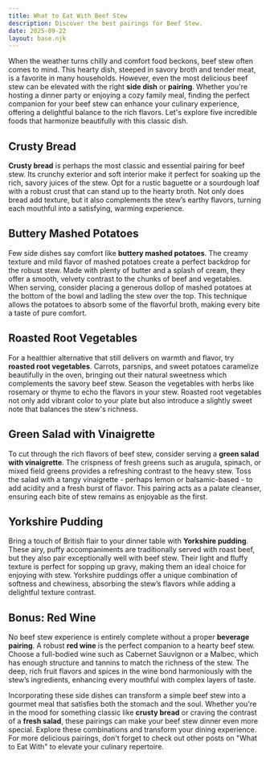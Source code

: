 ```yaml
---
title: What to Eat With Beef Stew
description: Discover the best pairings for Beef Stew.
date: 2025-09-22
layout: base.njk
---
```


When the weather turns chilly and comfort food beckons, beef stew often comes to mind. This hearty dish, steeped in savory broth and tender meat, is a favorite in many households. However, even the most delicious beef stew can be elevated with the right **side dish** or **pairing**. Whether you're hosting a dinner party or enjoying a cozy family meal, finding the perfect companion for your beef stew can enhance your culinary experience, offering a delightful balance to the rich flavors. Let's explore five incredible foods that harmonize beautifully with this classic dish.

## Crusty Bread

**Crusty bread** is perhaps the most classic and essential pairing for beef stew. Its crunchy exterior and soft interior make it perfect for soaking up the rich, savory juices of the stew. Opt for a rustic baguette or a sourdough loaf with a robust crust that can stand up to the hearty broth. Not only does bread add texture, but it also complements the stew’s earthy flavors, turning each mouthful into a satisfying, warming experience.

## Buttery Mashed Potatoes

Few side dishes say comfort like **buttery mashed potatoes**. The creamy texture and mild flavor of mashed potatoes create a perfect backdrop for the robust stew. Made with plenty of butter and a splash of cream, they offer a smooth, velvety contrast to the chunks of beef and vegetables. When serving, consider placing a generous dollop of mashed potatoes at the bottom of the bowl and ladling the stew over the top. This technique allows the potatoes to absorb some of the flavorful broth, making every bite a taste of pure comfort.

## Roasted Root Vegetables

For a healthier alternative that still delivers on warmth and flavor, try **roasted root vegetables**. Carrots, parsnips, and sweet potatoes caramelize beautifully in the oven, bringing out their natural sweetness which complements the savory beef stew. Season the vegetables with herbs like rosemary or thyme to echo the flavors in your stew. Roasted root vegetables not only add vibrant color to your plate but also introduce a slightly sweet note that balances the stew's richness.

## Green Salad with Vinaigrette

To cut through the rich flavors of beef stew, consider serving a **green salad with vinaigrette**. The crispness of fresh greens such as arugula, spinach, or mixed field greens provides a refreshing contrast to the heavy stew. Toss the salad with a tangy vinaigrette - perhaps lemon or balsamic-based - to add acidity and a fresh burst of flavor. This pairing acts as a palate cleanser, ensuring each bite of stew remains as enjoyable as the first.

## Yorkshire Pudding

Bring a touch of British flair to your dinner table with **Yorkshire pudding**. These airy, puffy accompaniments are traditionally served with roast beef, but they also pair exceptionally well with beef stew. Their light and fluffy texture is perfect for sopping up gravy, making them an ideal choice for enjoying with stew. Yorkshire puddings offer a unique combination of softness and chewiness, absorbing the stew’s flavors while adding a delightful texture contrast.

## Bonus: Red Wine

No beef stew experience is entirely complete without a proper **beverage pairing**. A robust **red wine** is the perfect companion to a hearty beef stew. Choose a full-bodied wine such as Cabernet Sauvignon or a Malbec, which has enough structure and tannins to match the richness of the stew. The deep, rich fruit flavors and spices in the wine bond harmoniously with the stew’s ingredients, enhancing every mouthful with complex layers of taste.

Incorporating these side dishes can transform a simple beef stew into a gourmet meal that satisfies both the stomach and the soul. Whether you're in the mood for something classic like **crusty bread** or craving the contrast of a **fresh salad**, these pairings can make your beef stew dinner even more special. Explore these combinations and transform your dining experience. For more delicious pairings, don't forget to check out other posts on "What to Eat With" to elevate your culinary repertoire.